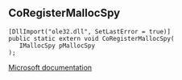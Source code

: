 ## CoRegisterMallocSpy

```
[DllImport("ole32.dll", SetLastError = true)]
public static extern void CoRegisterMallocSpy(
   IMallocSpy pMallocSpy
);
```

[Microsoft documentation](TODO)
